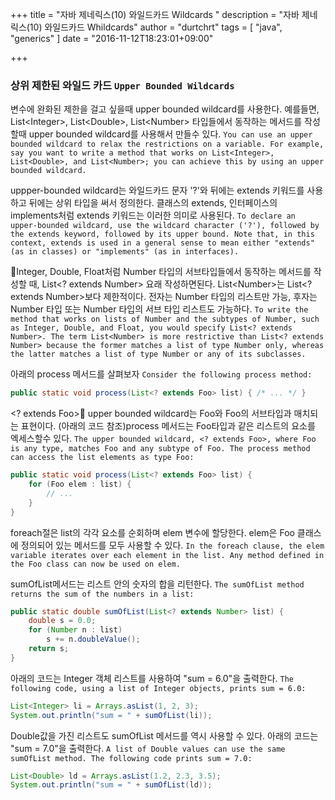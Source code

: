 +++
title = "자바 제네릭스(10) 와일드카드 Wildcards "
description = "자바 제네릭스(10) 와일드카드 Whildcards"
author = "durtchrt"
tags = [ "java", "generics"  ]
date = "2016-11-12T18:23:01+09:00"

+++
### 상위 제한된 와일드 카드 `Upper Bounded Wildcards`

변수에 완화된 제한을 걸고 싶을때 upper bounded wildcard를 사용한다. 예를들면, List\<Integer\>, List\<Double\>, List\<Number\> 타입들에서 동작하는 메서드를 작성할때 upper bounded wildcard를 사용해서 만들수 있다.
`You can use an upper bounded wildcard to relax the restrictions on a variable. For example, say you want to write a method that works on List<Integer>, List<Double>, and List<Number>; you can achieve this by using an upper bounded wildcard.`

uppper-bounded wildcard는 와일드카드 문자 '?'와 뒤에는 extends 키워드를 사용하고 뒤에는 상위 타입을 써서 정의한다. 클래스의 extends, 인터페이스의 implements처럼 extends 키워드는 이러한 의미로 사용된다.
`To declare an upper-bounded wildcard, use the wildcard character ('?'), followed by the extends keyword, followed by its upper bound. Note that, in this context, extends is used in a general sense to mean either "extends" (as in classes) or "implements" (as in interfaces).`

Integer, Double, Float처럼 Number 타입의 서브타입들에서 동작하는 메서드를 작성할 때, List\<? extends Number\> 요래 작성하면된다. List\<Number\>는 List\<? extends Number\>보다 제한적이다. 전자는 Number 타입의 리스트만 가능, 후자는 Number 타입 또는 Number 타입의 서브 타입 리스트도 가능하다.
`To write the method that works on lists of Number and the subtypes of Number, such as Integer, Double, and Float, you would specify List<? extends Number>. The term List<Number> is more restrictive than List<? extends Number> because the former matches a list of type Number only, whereas the latter matches a list of type Number or any of its subclasses.`

아래의 process 메서드를 살펴보자 `Consider the following process method:`

```java
public static void process(List<? extends Foo> list) { /* ... */ }
```

\<? extends Foo\> upper bounded wildcard는 Foo와 Foo의 서브타입과 매치되는 표현이다. (아래의 코드 참조)process 메서드는 Foo타입과 같은 리스트의 요소를 엑세스할수 있다.
`The upper bounded wildcard, <? extends Foo>, where Foo is any type, matches Foo and any subtype of Foo. The process method can access the list elements as type Foo:`

```java
public static void process(List<? extends Foo> list) {
    for (Foo elem : list) {
        // ...
    }
}
```

foreach절은 list의 각각 요소를 순회하며 elem 변수에 할당한다.  elem은 Foo 클래스에 정의되어 있는 메서드를 모두 사용할 수 있다.
`In the foreach clause, the elem variable iterates over each element in the list. Any method defined in the Foo class can now be used on elem.`

sumOfList메서드는 리스트 안의 숫자의 합을 리턴한다. `The sumOfList method returns the sum of the numbers in a list:`

```java
public static double sumOfList(List<? extends Number> list) {
    double s = 0.0;
    for (Number n : list)
        s += n.doubleValue();
    return s;
}
```
아래의 코드는 Integer 객체 리스트를 사용하여 "sum = 6.0"을 출력한다.
`The following code, using a list of Integer objects, prints sum = 6.0:`

```java
List<Integer> li = Arrays.asList(1, 2, 3);
System.out.println("sum = " + sumOfList(li));
```

Double값을 가진 리스트도 sumOfList 메서드를 역시 사용할 수 있다. 아래의 코드는 "sum = 7.0"을 출력한다.
`A list of Double values can use the same sumOfList method. The following code prints sum = 7.0:`

```java
List<Double> ld = Arrays.asList(1.2, 2.3, 3.5);
System.out.println("sum = " + sumOfList(ld));
```














